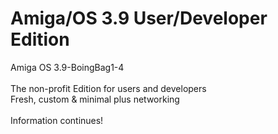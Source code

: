 # Amiga/OS 3.9 User/Developer Edition
Amiga OS 3.9-BoingBag1-4<br>
<br>
The non-profit Edition for users and developers<br>
Fresh, custom & minimal plus networking<br>
<br>
Information continues!<br>
